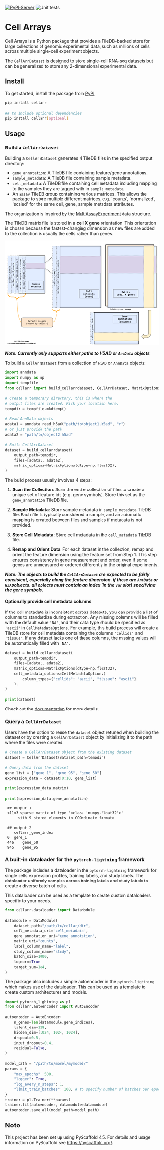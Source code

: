[![PyPI-Server](https://img.shields.io/pypi/v/cellarr.svg)](https://pypi.org/project/cellarr/)
![Unit tests](https://github.com/BiocPy/cellarr/actions/workflows/pypi-test.yml/badge.svg)

# Cell Arrays

Cell Arrays is a Python package that provides a TileDB-backed store for large collections of genomic experimental data, such as millions of cells across multiple single-cell experiment objects.

The `CellArrDataset` is designed to store single-cell RNA-seq
datasets but can be generalized to store any 2-dimensional experimental data.

## Install

To get started, install the package from [PyPI](https://pypi.org/project/cellarr/)

```bash
pip install cellarr

## to include optional dependencies
pip install cellarr[optional]
```

## Usage

### Build a `CellArrDataset`

Building a `CellArrDataset` generates 4 TileDB files in the specified output directory:

- `gene_annotation`: A TileDB file containing feature/gene annotations.
- `sample_metadata`: A TileDB file containing sample metadata.
- `cell_metadata`: A TileDB file containing cell metadata including mapping to the samples
they are tagged with in ``sample_metadata``.
- An `assay` TileDB group containing various matrices. This allows the package to store multiple different matrices, e.g. 'counts', 'normalized', 'scaled' for the same cell, gene, sample metadata attributes.

The organization is inspired by the [MultiAssayExperiment](https://bioconductor.org/packages/release/bioc/html/MultiAssayExperiment.html) data structure.

The TileDB matrix file is stored in a **cell X gene** orientation. This orientation
is chosen because the fastest-changing dimension as new files are added to the
collection is usually the cells rather than genes.

![`CellArrDataset` structure](./assets/cellarr.png "CellArrDataset")

***Note: Currently only supports either paths to H5AD or `AnnData` objects***

To build a `CellArrDataset` from a collection of `H5AD` or `AnnData` objects:

```python
import anndata
import numpy as np
import tempfile
from cellarr import build_cellarrdataset, CellArrDataset, MatrixOptions

# Create a temporary directory, this is where the
# output files are created. Pick your location here.
tempdir = tempfile.mkdtemp()

# Read AnnData objects
adata1 = anndata.read_h5ad("path/to/object1.h5ad", "r")
# or just provide the path
adata2 = "path/to/object2.h5ad"

# Build CellArrDataset
dataset = build_cellarrdataset(
    output_path=tempdir,
    files=[adata1, adata2],
    matrix_options=MatrixOptions(dtype=np.float32),
)
```

The build process usually involves 4 steps:

1. **Scan the Collection**: Scan the entire collection of files to create
a unique set of feature ids (e.g. gene symbols). Store this set as the
`gene_annotation` TileDB file.

2. **Sample Metadata**: Store sample metadata in `sample_metadata`
TileDB file. Each file is typically considered a sample, and an automatic
mapping is created between files and samples if metadata is not provided.

3. **Store Cell Metadata**: Store cell metadata in the `cell_metadata`
TileDB file.

4. **Remap and Orient Data**: For each dataset in the collection,
remap and orient the feature dimension using the feature set from Step 1.
This step ensures consistency in gene measurement and order, even if
some genes are unmeasured or ordered differently in the original experiments.

***Note: The objects to build the `CellArrDataset` are expected to be fairly consistent, especially along the feature dimension.
if these are `AnnData` or `H5AD`objects, all objects must contain an index (in the `var` slot) specifying the gene symbols.***

#### Optionally provide cell metadata columns

If the cell metadata is inconsistent across datasets, you can provide a list of
columns to standardize during extraction. Any missing columns will be filled with
the default value `'NA'`, and their data type should be specified as `'ascii'` in
`CellMetadataOptions`. For example, this build process will create a TileDB store
for cell metadata containing the columns `'cellids'` and `'tissue'`. If any dataset
lacks one of these columns, the missing values will be automatically filled with `'NA'`.

```python
dataset = build_cellarrdataset(
    output_path=tempdir,
    files=[adata1, adata2],
    matrix_options=MatrixOptions(dtype=np.float32),
    cell_metadata_options=CellMetadataOptions(
        column_types={"cellids": "ascii", "tissue": "ascii"}
    ),
)

print(dataset)
```

Check out the [documentation](https://biocpy.github.io/cellarr/tutorial.html) for more details.

### Query a `CellArrDataset`

Users have the option to reuse the `dataset` object retuned when building the dataset or by creating a `CellArrDataset` object by initializing it to the path where the files were created.

```python
# Create a CellArrDataset object from the existing dataset
dataset = CellArrDataset(dataset_path=tempdir)

# Query data from the dataset
gene_list = ["gene_1", "gene_95", "gene_50"]
expression_data = dataset[0:10, gene_list]

print(expression_data.matrix)

print(expression_data.gene_annotation)
```

     ## output 1
     <11x3 sparse matrix of type '<class 'numpy.float32'>'
          with 9 stored elements in COOrdinate format>

     ## output 2
     	cellarr_gene_index
     0	gene_1
     446	gene_50
     945	gene_95

### A built-in dataloader for the `pytorch-lightning` framework

The package includes a dataloader in the `pytorch-lightning` framework for single cells expression profiles, training labels, and study labels. The dataloader uniformly samples across training labels and study labels to create a diverse batch of cells.

This dataloader can be used as a template to create custom dataloaders specific to your needs.

```python
from cellarr.dataloader import DataModule

datamodule = DataModule(
    dataset_path="/path/to/cellar/dir",
    cell_metadata_uri="cell_metadata",
    gene_annotation_uri="gene_annotation",
    matrix_uri="counts",
    label_column_name="label",
    study_column_name="study",
    batch_size=1000,
    lognorm=True,
    target_sum=1e4,
)
```

The package also includes a simple autoencoder in the `pytorch-lightning` which makes use of the dataloader. This can be used as a template to create custom architectures and models.

```python
import pytorch_lightning as pl
from cellarr.autoencoder import AutoEncoder

autoencoder = AutoEncoder(
    n_genes=len(datamodule.gene_indices),
    latent_dim=128,
    hidden_dim=[1024, 1024, 1024],
    dropout=0.5,
    input_dropout=0.4,
    residual=False,
)

model_path = "/path/to/model/mymodel/"
params = {
    "max_epochs": 500,
    "logger": True,
    "log_every_n_steps": 1,
    "limit_train_batches": 100, # to specify number of batches per epoch
}
trainer = pl.Trainer(**params)
trainer.fit(autoencoder, datamodule=datamodule)
autoencoder.save_all(model_path=model_path)
```
<!-- pyscaffold-notes -->

## Note

This project has been set up using PyScaffold 4.5. For details and usage
information on PyScaffold see <https://pyscaffold.org/>.
